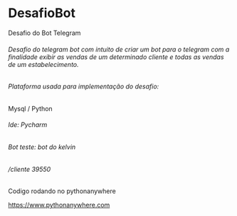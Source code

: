 # DesafioBot
Desafio do Bot Telegram

###### Desafio do telegram bot com intuito de criar um bot para o telegram com a finalidade exibir as vendas de um determinado cliente e todas as vendas de um estabelecimento.


###### Plataforma usada para implementação do desafio:
Mysql /
Python

###### Ide: Pycharm

###### Bot teste: bot do kelvin
###### /cliente 39550

Codigo rodando no pythonanywhere

https://www.pythonanywhere.com
